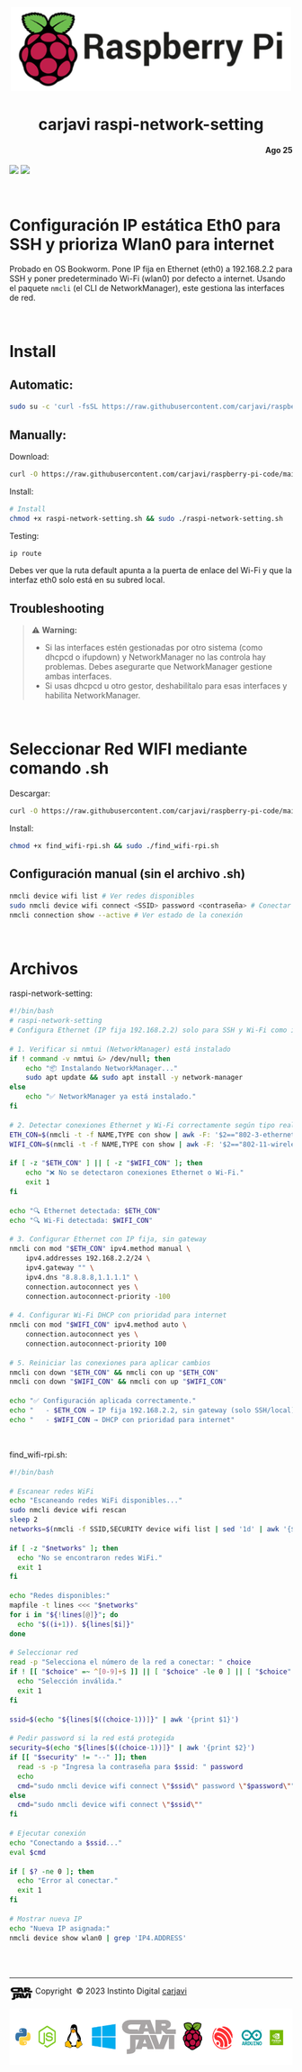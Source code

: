<p align="center"><img src="./img/raspberry_pi.jpg" width="500"  alt=" " /></p>
<h1 align="center"> carjavi raspi-network-setting </h1> 
<h4 align="right">Ago 25</h4>

<p>
<img src="https://img.shields.io/badge/OS%20-Raspbian%20GNU%2FLinux%20(Bookworm)-yellowgreen">
<img src="https://img.shields.io/badge/Hardware-Raspberry%20ver%204-red">
</p>

<br>

# Configuración IP estática Eth0 para SSH y prioriza Wlan0 para internet

Probado en OS Bookworm. Pone IP fija en Ethernet (eth0) a 192.168.2.2 para SSH y poner predeterminado Wi-Fi (wlan0) por defecto a internet. Usando el paquete ```nmcli```  (el CLI de NetworkManager), este gestiona las interfaces de red.

<br>

# Install
## Automatic:
```bash
sudo su -c 'curl -fsSL https://raw.githubusercontent.com/carjavi/raspberry-pi-code/main/carjavi-raspberry-network-setting/raspi-network-setting.sh| bash'

```
## Manually:
Download:
```bash
curl -O https://raw.githubusercontent.com/carjavi/raspberry-pi-code/main/carjavi-raspberry-network-setting/raspi-network-setting.sh
```

Install:
```bash
# Install
chmod +x raspi-network-setting.sh && sudo ./raspi-network-setting.sh
```

Testing:
```bash
ip route
```
Debes ver que la ruta default apunta a la puerta de enlace del Wi-Fi y que la interfaz eth0 solo está en su subred local.

## Troubleshooting
> :warning: **Warning:**
> * Si las interfaces estén gestionadas por otro sistema (como dhcpcd o ifupdown) y NetworkManager no las controla hay problemas. Debes asegurarte que NetworkManager gestione ambas interfaces.
> * Si usas dhcpcd u otro gestor, deshabilítalo para esas interfaces y habilita NetworkManager.

<br>

# Seleccionar Red WIFI mediante comando .sh

Descargar:
```bash
curl -O https://raw.githubusercontent.com/carjavi/raspberry-pi-code/main/carjavi-raspberry-network-setting/find_wifi-rpi.sh
```
Install:
```bash
chmod +x find_wifi-rpi.sh && sudo ./find_wifi-rpi.sh
```

## Configuración manual (sin el archivo .sh)
```bash
nmcli device wifi list # Ver redes disponibles
sudo nmcli device wifi connect <SSID> password <contraseña> # Conectar a una red
nmcli connection show --active # Ver estado de la conexión
```


<br>

# Archivos


raspi-network-setting:
```bash
#!/bin/bash
# raspi-network-setting
# Configura Ethernet (IP fija 192.168.2.2) solo para SSH y Wi-Fi como internet

# 1. Verificar si nmtui (NetworkManager) está instalado
if ! command -v nmtui &> /dev/null; then
    echo "📦 Instalando NetworkManager..."
    sudo apt update && sudo apt install -y network-manager
else
    echo "✅ NetworkManager ya está instalado."
fi

# 2. Detectar conexiones Ethernet y Wi-Fi correctamente según tipo real
ETH_CON=$(nmcli -t -f NAME,TYPE con show | awk -F: '$2=="802-3-ethernet"{print $1; exit}')
WIFI_CON=$(nmcli -t -f NAME,TYPE con show | awk -F: '$2=="802-11-wireless"{print $1; exit}')

if [ -z "$ETH_CON" ] || [ -z "$WIFI_CON" ]; then
    echo "❌ No se detectaron conexiones Ethernet o Wi-Fi."
    exit 1
fi

echo "🔍 Ethernet detectada: $ETH_CON"
echo "🔍 Wi-Fi detectada: $WIFI_CON"

# 3. Configurar Ethernet con IP fija, sin gateway
nmcli con mod "$ETH_CON" ipv4.method manual \
    ipv4.addresses 192.168.2.2/24 \
    ipv4.gateway "" \
    ipv4.dns "8.8.8.8,1.1.1.1" \
    connection.autoconnect yes \
    connection.autoconnect-priority -100

# 4. Configurar Wi-Fi DHCP con prioridad para internet
nmcli con mod "$WIFI_CON" ipv4.method auto \
    connection.autoconnect yes \
    connection.autoconnect-priority 100

# 5. Reiniciar las conexiones para aplicar cambios
nmcli con down "$ETH_CON" && nmcli con up "$ETH_CON"
nmcli con down "$WIFI_CON" && nmcli con up "$WIFI_CON"

echo "✅ Configuración aplicada correctamente."
echo "   - $ETH_CON → IP fija 192.168.2.2, sin gateway (solo SSH/local)"
echo "   - $WIFI_CON → DHCP con prioridad para internet"

```



<br>



find_wifi-rpi.sh:

```bash
#!/bin/bash

# Escanear redes WiFi
echo "Escaneando redes WiFi disponibles..."
sudo nmcli device wifi rescan
sleep 2
networks=$(nmcli -f SSID,SECURITY device wifi list | sed '1d' | awk '{$1=$1;print}')

if [ -z "$networks" ]; then
  echo "No se encontraron redes WiFi."
  exit 1
fi

echo "Redes disponibles:"
mapfile -t lines <<< "$networks"
for i in "${!lines[@]}"; do
  echo "$((i+1)). ${lines[$i]}"
done

# Seleccionar red
read -p "Selecciona el número de la red a conectar: " choice
if ! [[ "$choice" =~ ^[0-9]+$ ]] || [ "$choice" -le 0 ] || [ "$choice" -gt "${#lines[@]}" ]; then
  echo "Selección inválida."
  exit 1
fi

ssid=$(echo "${lines[$((choice-1))]}" | awk '{print $1}')

# Pedir password si la red está protegida
security=$(echo "${lines[$((choice-1))]}" | awk '{print $2}')
if [[ "$security" != "--" ]]; then
  read -s -p "Ingresa la contraseña para $ssid: " password
  echo
  cmd="sudo nmcli device wifi connect \"$ssid\" password \"$password\""
else
  cmd="sudo nmcli device wifi connect \"$ssid\""
fi

# Ejecutar conexión
echo "Conectando a $ssid..."
eval $cmd

if [ $? -ne 0 ]; then
  echo "Error al conectar."
  exit 1
fi

# Mostrar nueva IP
echo "Nueva IP asignada:"
nmcli device show wlan0 | grep 'IP4.ADDRESS'


```

<br>
<br>


---

<div>
  <p>
    <img  align="top" width="42" style="padding:0px 0px 0px 0px;" src="./img/carjavi.png"/> Copyright &nbsp;&copy; 2023 Instinto Digital <a href="https://carjavi.github.io/" title="carjavi.github">carjavi</a>
  </p>
</div>

<p align="center">
    <a href="https://instintodigital.net/" target="_blank"><img src="./img/developer.png" height="100" alt="www.instintodigital.net"></a>
</p>